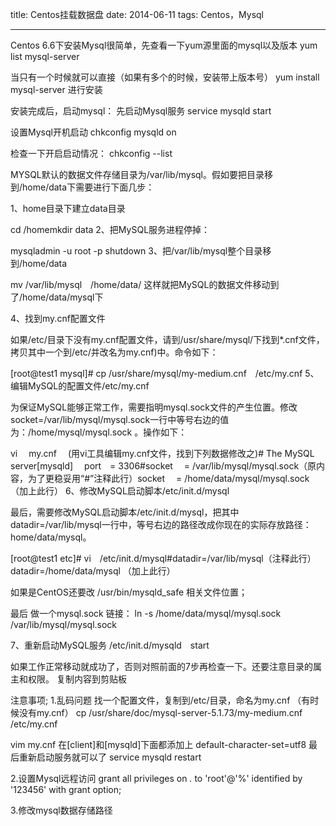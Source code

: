 title: Centos挂载数据盘
date: 2014-06-11
tags:  Centos，Mysql

------

Centos 6.6下安装Mysql很简单，先查看一下yum源里面的mysql以及版本
yum list mysql-server

当只有一个时候就可以直接（如果有多个的时候，安装带上版本号）
yum install mysql-server
进行安装

安装完成后，启动mysql：
先启动Mysql服务
service mysqld start

设置Mysql开机启动
chkconfig mysqld on

检查一下开启启动情况：
chkconfig --list

MYSQL默认的数据文件存储目录为/var/lib/mysql。假如要把目录移到/home/data下需要进行下面几步：

1、home目录下建立data目录

cd /homemkdir data
2、把MySQL服务进程停掉：

mysqladmin -u root -p shutdown
3、把/var/lib/mysql整个目录移到/home/data

mv /var/lib/mysql　/home/data/
这样就把MySQL的数据文件移动到了/home/data/mysql下

4、找到my.cnf配置文件

如果/etc/目录下没有my.cnf配置文件，请到/usr/share/mysql/下找到*.cnf文件，拷贝其中一个到/etc/并改名为my.cnf)中。命令如下：

[root@test1 mysql]# cp /usr/share/mysql/my-medium.cnf　/etc/my.cnf
5、编辑MySQL的配置文件/etc/my.cnf

为保证MySQL能够正常工作，需要指明mysql.sock文件的产生位置。修改socket=/var/lib/mysql/mysql.sock一行中等号右边的值为：/home/mysql/mysql.sock 。操作如下：

vi　 my.cnf　 (用vi工具编辑my.cnf文件，找到下列数据修改之)# The MySQL server[mysqld]　 port　= 3306#socket　 = /var/lib/mysql/mysql.sock（原内容，为了更稳妥用“#”注释此行）socket　 = /home/data/mysql/mysql.sock　（加上此行）
6、修改MySQL启动脚本/etc/init.d/mysql

最后，需要修改MySQL启动脚本/etc/init.d/mysql，把其中datadir=/var/lib/mysql一行中，等号右边的路径改成你现在的实际存放路径：home/data/mysql。

[root@test1 etc]# vi　/etc/init.d/mysql#datadir=/var/lib/mysql（注释此行）datadir=/home/data/mysql （加上此行）

如果是CentOS还要改 /usr/bin/mysqld_safe 相关文件位置；

最后 做一个mysql.sock 链接：
ln -s /home/data/mysql/mysql.sock /var/lib/mysql/mysql.sock

7、重新启动MySQL服务
/etc/init.d/mysqld　start


如果工作正常移动就成功了，否则对照前面的7步再检查一下。还要注意目录的属主和权限。
复制内容到剪贴板



注意事项;
1.乱码问题
找一个配置文件，复制到/etc/目录，命名为my.cnf
（有时候没有my.cnf）
cp /usr/share/doc/mysql-server-5.1.73/my-medium.cnf /etc/my.cnf

vim my.cnf
在[client]和[mysqld]下面都添加上
default-character-set=utf8
最后重新启动服务就可以了
service mysqld restart

2.设置Mysql远程访问
grant all privileges on *.* to 'root'@'%' identified by '123456' with grant option;

3.修改mysql数据存储路径
